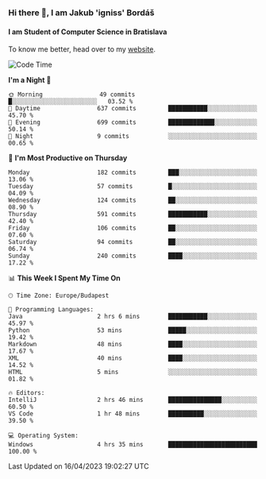 ### Hi there 👋, I am Jakub 'igniss' Bordáš

#### I am Student of Computer Science in Bratislava
To know me better, head over to my [website](https://bordas.sk).


<!--START_SECTION:waka-->
![Code Time](http://img.shields.io/badge/Code%20Time-1%2C106%20hrs%205%20mins-blue)

**I'm a Night 🦉** 

```text
🌞 Morning                49 commits          █░░░░░░░░░░░░░░░░░░░░░░░░   03.52 % 
🌆 Daytime                637 commits         ███████████░░░░░░░░░░░░░░   45.70 % 
🌃 Evening                699 commits         █████████████░░░░░░░░░░░░   50.14 % 
🌙 Night                  9 commits           ░░░░░░░░░░░░░░░░░░░░░░░░░   00.65 % 
```
📅 **I'm Most Productive on Thursday** 

```text
Monday                   182 commits         ███░░░░░░░░░░░░░░░░░░░░░░   13.06 % 
Tuesday                  57 commits          █░░░░░░░░░░░░░░░░░░░░░░░░   04.09 % 
Wednesday                124 commits         ██░░░░░░░░░░░░░░░░░░░░░░░   08.90 % 
Thursday                 591 commits         ███████████░░░░░░░░░░░░░░   42.40 % 
Friday                   106 commits         ██░░░░░░░░░░░░░░░░░░░░░░░   07.60 % 
Saturday                 94 commits          ██░░░░░░░░░░░░░░░░░░░░░░░   06.74 % 
Sunday                   240 commits         ████░░░░░░░░░░░░░░░░░░░░░   17.22 % 
```


📊 **This Week I Spent My Time On** 

```text
🕑︎ Time Zone: Europe/Budapest

💬 Programming Languages: 
Java                     2 hrs 6 mins        ███████████░░░░░░░░░░░░░░   45.97 % 
Python                   53 mins             █████░░░░░░░░░░░░░░░░░░░░   19.42 % 
Markdown                 48 mins             ████░░░░░░░░░░░░░░░░░░░░░   17.67 % 
XML                      40 mins             ████░░░░░░░░░░░░░░░░░░░░░   14.52 % 
HTML                     5 mins              ░░░░░░░░░░░░░░░░░░░░░░░░░   01.82 % 

🔥 Editors: 
IntelliJ                 2 hrs 46 mins       ███████████████░░░░░░░░░░   60.50 % 
VS Code                  1 hr 48 mins        ██████████░░░░░░░░░░░░░░░   39.50 % 

💻 Operating System: 
Windows                  4 hrs 35 mins       █████████████████████████   100.00 % 
```


 Last Updated on 16/04/2023 19:02:27 UTC
<!--END_SECTION:waka-->
